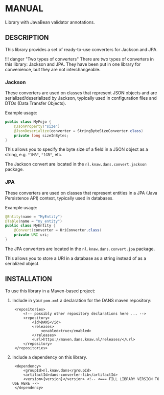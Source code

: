 MANUAL
======

Library with JavaBean validator annotations.

DESCRIPTION
-----------

This library provides a set of ready-to-use converters for Jackson and JPA.

!!! danger "Two types of converters"
    There are two types of converters in this library: Jackson and JPA. They have been put in one library for convenience, but they are not interchangeable.

### Jackson

These converters are used on classes that represent JSON objects and are serialized/deserialized by Jackson, typically used in configuration files and DTOs
(Data Transfer Objects).

Example usage:

```java
public class MyPojo {
    @JsonProperty("size")
    @JsonDeserialize(converter = StringByteSizeConverter.class)
    private long sizeInBytes;
}
```

This allows you to specify the byte size of a field in a JSON object as a string, e.g. `"1MB"`, `"1GB"`, etc.

The Jackson convert are located in the `nl.knaw.dans.convert.jackson` package.

### JPA

These converters are used on classes that represent entities in a JPA (Java Persistence API) context, typically used in databases.

Example usage:

```java
@Entity(name = "MyEntity")
@Table(name = "my_entity")
public class MyEntity {
    @Convert(converter = UriConverter.class)
    private URI uri;
}
```

The JPA converters are located in the `nl.knaw.dans.convert.jpa` package.

This allows you to store a URI in a database as a string instead of as a serialized object.

INSTALLATION
------------

To use this library in a Maven-based project:

1. Include in your `pom.xml` a declaration for the DANS maven repository:

        <repositories>
            <!-- possibly other repository declarations here ... -->
            <repository>
                <id>DANS</id>
                <releases>
                    <enabled>true</enabled>
                </releases>
                <url>https://maven.dans.knaw.nl/releases/</url>
            </repository>
        </repositories>

2. Include a dependency on this library.

        <dependency>
            <groupId>nl.knaw.dans</groupId>
            <artifactId>dans-converter-lib</artifactId>
            <version>{version}</version> <!-- <=== FILL LIBRARY VERSION TO USE HERE -->
        </dependency>
